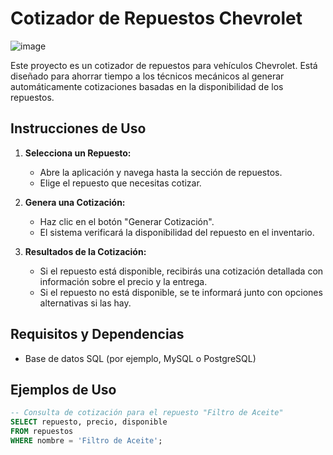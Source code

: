# Cotizador de Repuestos Chevrolet
![image](https://github.com/user-attachments/assets/cab96560-5d26-40fd-a29c-67dbd0ee2d5f)


Este proyecto es un cotizador de repuestos para vehículos Chevrolet. Está diseñado para ahorrar tiempo a los técnicos mecánicos al generar automáticamente cotizaciones basadas en la disponibilidad de los repuestos.

## Instrucciones de Uso

1. **Selecciona un Repuesto:**
   - Abre la aplicación y navega hasta la sección de repuestos.
   - Elige el repuesto que necesitas cotizar.

2. **Genera una Cotización:**
   - Haz clic en el botón "Generar Cotización".
   - El sistema verificará la disponibilidad del repuesto en el inventario.

3. **Resultados de la Cotización:**
   - Si el repuesto está disponible, recibirás una cotización detallada con información sobre el precio y la entrega.
   - Si el repuesto no está disponible, se te informará junto con opciones alternativas si las hay.

## Requisitos y Dependencias

- Base de datos SQL (por ejemplo, MySQL o PostgreSQL)

## Ejemplos de Uso

```sql
-- Consulta de cotización para el repuesto "Filtro de Aceite"
SELECT repuesto, precio, disponible
FROM repuestos
WHERE nombre = 'Filtro de Aceite';
